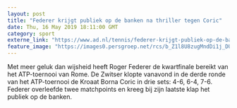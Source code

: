 ```yaml
---
layout: post
title: "Federer krijgt publiek op de banken na thriller tegen Coric"
date: Thu, 16 May 2019 18:11:00 GMT
category: sport
externe_link: "https://www.ad.nl/tennis/federer-krijgt-publiek-op-de-banken-na-thriller-tegen-coric~ae748d0f/"
feature_image: "https://images0.persgroep.net/rcs/b_Z1l8U8zugMndDi1j_DU00sWeQ/diocontent/148542850/_fitwidth/400/?appId=21791a8992982cd8da851550a453bd7f&quality=0.7"
---
```


Met meer geluk dan wijsheid heeft Roger Federer de kwartfinale bereikt van het ATP-toernooi van Rome. De Zwitser klopte vanavond in de derde ronde van het ATP-toernooi de Kroaat Borna Coric in drie sets: 4-6, 6-4, 7-6. Federer overleefde twee matchpoints en kreeg bij zijn laatste klap het publiek op de banken.
